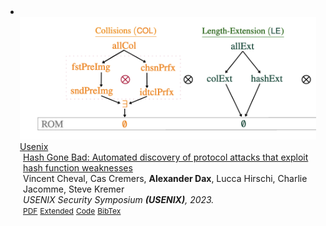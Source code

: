 <li>
<div class="pub-row">

  <a href="pub2.html">
  <div class="col-sm-3 abbr" style="position: relative;padding-right: 15px;padding-left: 15px;">
    <img src="assets/Hash/Hash-img.png" class="teaser img-fluid z-depth-1">
    <abbr class="badge">Usenix</abbr>
  </div>
  </a>

  <div class="col-sm-9" style="position: relative;padding-right: 15px;padding-left: 20px;">
    <div class="title"><a href="pub2.html">Hash Gone Bad: Automated discovery of protocol attacks that exploit hash function weaknesses</a></div>
    <div class="author">Vincent Cheval, Cas Cremers, <strong>Alexander Dax</strong>, Lucca Hirschi, Charlie Jacomme, Steve Kremer</div>
    <div class="periodical"><em>USENIX Security Symposium <strong>(USENIX)</strong>, 2023.</em></div>
    <div class="links">
      <a href="/assets/Hash/Hash.pdf" class="btn btn-sm z-depth-0" role="button" target="_blank" style="font-size:12px;">PDF</a>
      <a href="/assets/Hash/Hash-long.pdf" class="btn btn-sm z-depth-0" role="button" target="_blank" style="font-size:12px;">Extended</a>
      <a href="https://github.com/charlie-j/symbolic-hash-models" class="btn btn-sm z-depth-0" role="button" target="_blank" style="font-size:12px;">Code</a>
      <a href="https://dblp.org/rec/journals/iacr/ChevalCDHJK22.html?view=bibtex" class="btn btn-sm z-depth-0" role="button" target="_blank" style="font-size:12px;">BibTex</a>
    </div>
  </div>
</div>
</li>